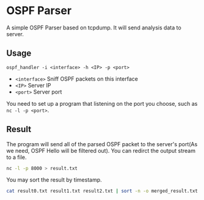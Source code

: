 # OSPF Parser
A simple OSPF Parser based on tcpdump. It will send analysis data to server.

## Usage
`ospf_handler -i <interface> -h <IP> -p <port>`
- `<interface>` Sniff OSPF packets on this interface
- `<IP>` Server IP
- `<port>` Server port

You need to set up a program that listening on the port you choose, such as `nc -l -p <port>`.

## Result
The program will send all of the parsed OSPF packet to the server's port(As we need, OSPF Hello will be filtered out). You can redirct the output stream to a file.
```bash
nc -l -p 8000 > result.txt
```
You may sort the result by timestamp.
```bash
cat result0.txt result1.txt result2.txt | sort -n -o merged_result.txt
```
